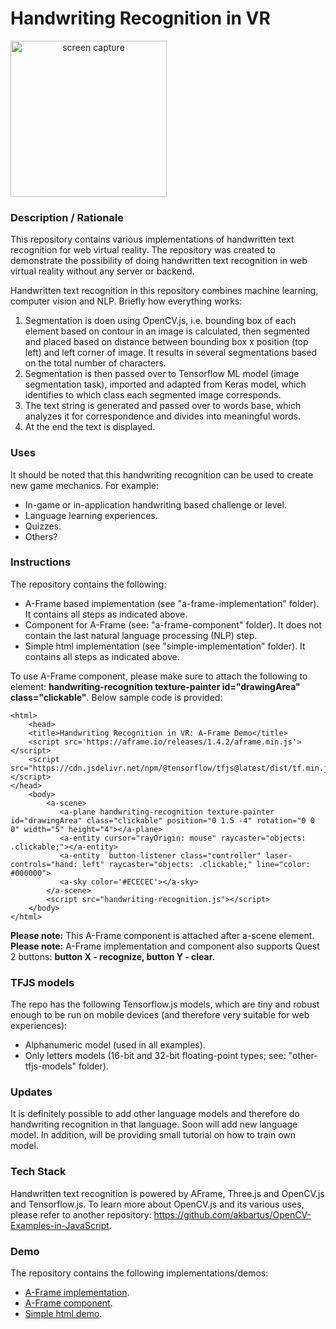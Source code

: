 # Handwriting Recognition in VR
<img src="img/screenshot.gif" title="screen capture" alt="screen capture" width="250" style="text-align: center">

### **Description / Rationale**
This repository contains various implementations of handwritten text recognition for web virtual reality. The repository was created to demonstrate the possibility of doing handwritten text recognition in web virtual reality without any server or backend. 

Handwritten text recognition in this repository combines machine learning, computer vision and NLP. Briefly how everything works: 
1. Segmentation is doen using OpenCV.js, i.e. bounding box of each element based on contour in an image is calculated, then segmented and placed based on distance between bounding box x position (top left) and left corner of image. It results in several segmentations based on the total number of characters.
2. Segmentation is then passed over to Tensorflow ML model (image segmentation task), imported and adapted from Keras model, which identifies to which class each segmented image corresponds.
3. The text string is generated and passed over to words base, which analyzes it for correspondence and divides into meaningful words.
4. At the end the text is displayed.

### **Uses**
It should be noted that this handwriting recognition can be used to create new game mechanics. For example: 
* In-game or in-application handwriting based challenge or level.
* Language learning experiences.
* Quizzes.
* Others?

### **Instructions**
The repository contains the following: 
* A-Frame based implementation (see "a-frame-implementation" folder). It contains all steps as indicated above.
* Component for A-Frame (see: "a-frame-component" folder). It does not contain the last natural language processing (NLP) step.
* Simple html implementation (see "simple-implementation" folder). It contains all steps as indicated above.

To use A-Frame component, please make sure to attach the following to <a-plane> element: <b>handwriting-recognition texture-painter id="drawingArea" class="clickable"</b>. Below sample code is provided:
```
<html>
    <head>
    <title>Handwriting Recognition in VR: A-Frame Demo</title>
    <script src='https://aframe.io/releases/1.4.2/aframe.min.js'></script>
    <script src="https://cdn.jsdelivr.net/npm/@tensorflow/tfjs@latest/dist/tf.min.js"></script>
</head>
    <body>
        <a-scene>
           <a-plane handwriting-recognition texture-painter id="drawingArea" class="clickable" position="0 1.5 -4" rotation="0 0 0" width="5" height="4"></a-plane>
           <a-entity cursor="rayOrigin: mouse" raycaster="objects: .clickable;"></a-entity>
           <a-entity  button-listener class="controller" laser-controls="hand: left" raycaster="objects: .clickable;" line="color: #000000"> 
           <a-sky color='#ECECEC'></a-sky>
        </a-scene>
        <script src="handwriting-recognition.js"></script>
    </body>
</html>
```
<b>Please note:</b> This A-Frame component is attached after a-scene element.
<b>Please note:</b> A-Frame implementation and component also supports Quest 2 buttons: <b>button X - recognize, button Y - clear.</b>

### **TFJS models**
The repo has the following Tensorflow.js models, which are tiny and robust enough to be run on mobile devices (and therefore very suitable for web experiences):
* Alphanumeric model (used in all examples).
* Only letters models (16-bit and 32-bit floating-point types; see: "other-tfjs-models" folder).

### **Updates**
It is definitely possible to add other language models and therefore do handwriting recognition in that language. Soon will add new language model. In addition, will be providing small tutorial on how to train own model.

### **Tech Stack**
Handwritten text recognition is powered by AFrame, Three.js and OpenCV.js and Tensorflow.js. To learn more about OpenCV.js and its various uses, please refer to another repository: https://github.com/akbartus/OpenCV-Examples-in-JavaScript.    

### **Demo**
The repository contains the following implementations/demos:
* <a href="https://handwriting-vr.glitch.me/">A-Frame implementation</a>.
* <a href="https://handwriting-component.glitch.me/">A-Frame component</a>.
* <a href="https://handwriting-simple.glitch.me/">Simple html demo</a>.
